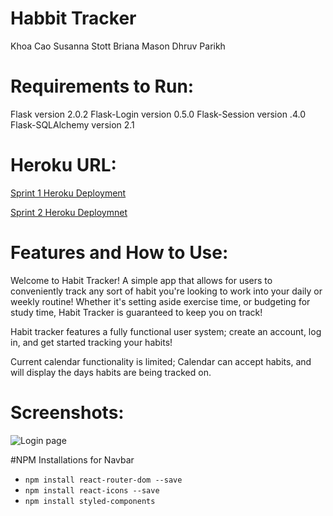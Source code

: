 # Habbit Tracker

Khoa Cao
Susanna Stott
Briana Mason
Dhruv Parikh

# Requirements to Run:

Flask version 2.0.2
Flask-Login version 0.5.0
Flask-Session version .4.0
Flask-SQLAlchemy version 2.1

# Heroku URL:

[Sprint 1 Heroku Deployment](https://habit-tracker-csc4530.herokuapp.com/)

[Sprint 2 Heroku Deploymnet](https://habit-tracker-csc4530-sprint2.herokuapp.com/)

# Features and How to Use:

Welcome to Habit Tracker! A simple app that allows for users to conveniently track any sort of habit you're looking to work into your daily or weekly routine! Whether it's setting aside exercise time, or budgeting for study time, Habit Tracker is guaranteed to keep you on track!

Habit tracker features a fully functional user system; create an account, log in, and get started tracking your habits!

Current calendar functionality is limited; Calendar can accept habits, and will display the days habits are being tracked on.

# Screenshots:

![Login page](https://cdn.discordapp.com/attachments/902243050410094686/910347033611730954/unknown.png)


#NPM Installations for Navbar
- `npm install react-router-dom --save`
- `npm install react-icons --save`
- `npm install styled-components`
